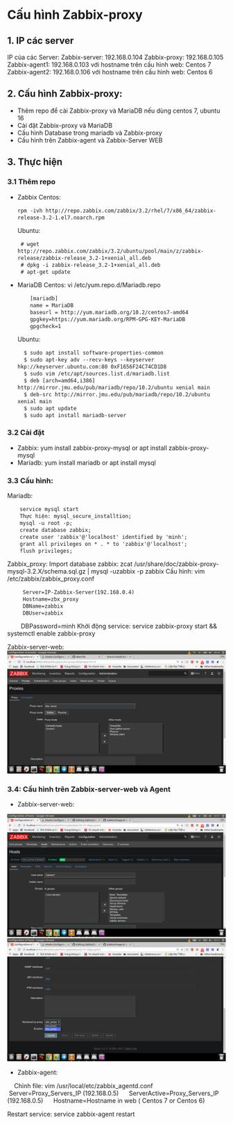 # Cấu hình Zabbix-proxy
## 1. IP các server
IP của các Server:
Zabbix-server: 192.168.0.104
Zabbix-proxy: 192.168.0.105
Zabbix-agent1: 192.168.0.103 với hostname trên cấu hình web: Centos 7
Zabbix-agent2: 192.168.0.106 với hostname trên cấu hình web: Centos 6

## 2. Cấu hình Zabbix-proxy:
- Thêm repo để cài Zabbix-proxy và MariaDB nếu dùng centos 7, ubuntu 16
- Cài đặt Zabbix-proxy và MariaDB
- Cấu hình Database trong mariadb và Zabbix-proxy
- Cấu hình trên Zabbix-agent và Zabbix-Server WEB

## 3. Thực hiện
### 3.1 Thêm repo
- Zabbix
  Centos: 
  
      rpm -ivh http://repo.zabbix.com/zabbix/3.2/rhel/7/x86_64/zabbix-release-3.2-1.el7.noarch.rpm
      
  Ubuntu: 
  
       # wget http://repo.zabbix.com/zabbix/3.2/ubuntu/pool/main/z/zabbix-release/zabbix-release_3.2-1+xenial_all.deb
       # dpkg -i zabbix-release_3.2-1+xenial_all.deb
       # apt-get update
- MariaDB
  Centos: vi /etc/yum.repo.d/Mariadb.repo
          
          [mariadb]
          name = MariaDB
          baseurl = http://yum.mariadb.org/10.2/centos7-amd64
          gpgkey=https://yum.mariadb.org/RPM-GPG-KEY-MariaDB
          gpgcheck=1
  Ubuntu:
  
        $ sudo apt install software-properties-common
        $ sudo apt-key adv --recv-keys --keyserver hkp://keyserver.ubuntu.com:80 0xF1656F24C74CD1D8
        $ sudo vim /etc/apt/sources.list.d/mariadb.list
        $ deb [arch=amd64,i386] http://mirror.jmu.edu/pub/mariadb/repo/10.2/ubuntu xenial main
        $ deb-src http://mirror.jmu.edu/pub/mariadb/repo/10.2/ubuntu xenial main
        $ sudo apt update
        $ sudo apt install mariadb-server

### 3.2 Cài đặt
- Zabbix:
        yum install zabbix-proxy-mysql or apt install zabbix-proxy-mysql
- Mariadb: 
        yum install mariadb or apt install mysql
### 3.3 Cấu hình:
Mariadb:

        service mysql start
        Thực hiện: mysql_secure_installtion;
        mysql -u root -p;
        create database zabbix;
        create user 'zabbix'@'localhost' identified by 'minh';
        grant all privileges on * . * to 'zabbix'@'localhost';
        flush privileges;
Zabbix_proxy:
Import database zabbix: zcat /usr/share/doc/zabbix-proxy-mysql-3.2.X/schema.sql.gz | mysql -uzabbix -p   zabbix
Cấu hình:  vim /etc/zabbix/zabbix_proxy.conf
         
         Server=IP-Zabbix-Server(192.168.0.4)
         Hostname=zbx_proxy
         DBName=zabbix
         DBUser=zabbix
         DBPassword=minh 
Khởi động service: service zabbix-proxy start && systemctl enable zabbix-proxy

Zabbix-server-web:
![](image/Zabbix1.png)

### 3.4: Cấu hình trên Zabbix-server-web và Agent

- Zabbix-server-web:

![](image/zabbix2.png)
![](image/zabbix3.png)

- Zabbix-agent:

      Chỉnh file: vim /usr/local/etc/zabbix_agentd.conf
      Server=Proxy_Servers_IP (192.168.0.5)
      ServerActive=Proxy_Servers_IP (192.168.0.5)
      Hostname=Hostname in web ( Centos 7 or Centos 6)
      
Restart service: service zabbix-agent restart

